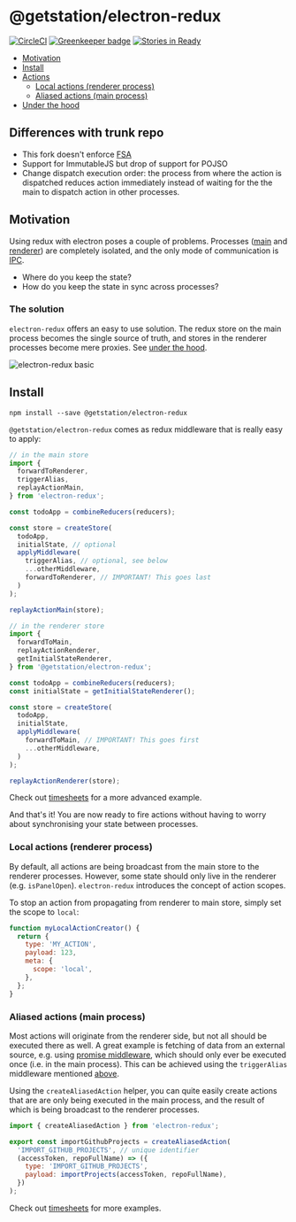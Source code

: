 # @getstation/electron-redux

[![CircleCI](https://circleci.com/gh/getstation/electron-redux/tree/master.svg?style=svg)](https://circleci.com/gh/hardchor/electron-redux/tree/master)
[![Greenkeeper badge](https://badges.greenkeeper.io/getstation/electron-redux.svg)](https://greenkeeper.io/)
[![Stories in Ready](https://badge.waffle.io/getstation/electron-redux.png?label=ready&title=Ready)](https://waffle.io/hardchor/electron-redux)

- [Motivation](#motivation)
- [Install](#install)
- [Actions](#actions)
	- [Local actions (renderer process)](#local-actions-renderer-process)
	- [Aliased actions (main process)](#aliased-actions-main-process)
- [Under the hood](#under-the-hood)

## Differences with trunk repo
- This fork doesn't enforce [FSA](https://github.com/acdlite/flux-standard-action#example)
- Support for ImmutableJS but drop of support for POJSO
- Change dispatch execution order: the process from where the action is dispatched reduces action immediately instead of waiting for the the main to dispatch action in other processes.

## Motivation

Using redux with electron poses a couple of problems. Processes ([main](https://github.com/electron/electron/blob/master/docs/tutorial/quick-start.md#main-process) and [renderer](https://github.com/electron/electron/blob/master/docs/tutorial/quick-start.md#renderer-process)) are completely isolated, and the only mode of communication is [IPC](https://github.com/electron/electron/blob/master/docs/api/ipc-main.md).

* Where do you keep the state?
* How do you keep the state in sync across processes?


### The solution

`electron-redux` offers an easy to use solution. The redux store on the main process becomes the single source of truth, and stores in the renderer processes become mere proxies. See [under the hood](#under-the-hood).

![electron-redux basic](https://cloud.githubusercontent.com/assets/307162/20675737/385ce59e-b585-11e6-947e-3867e77c783d.png)

## Install

```
npm install --save @getstation/electron-redux
```

`@getstation/electron-redux` comes as redux middleware that is really easy to apply:

```javascript
// in the main store
import {
  forwardToRenderer,
  triggerAlias,
  replayActionMain,
} from 'electron-redux';

const todoApp = combineReducers(reducers);

const store = createStore(
  todoApp,
  initialState, // optional
  applyMiddleware(
    triggerAlias, // optional, see below
    ...otherMiddleware,
    forwardToRenderer, // IMPORTANT! This goes last
  )
);

replayActionMain(store);
```

```javascript
// in the renderer store
import {
  forwardToMain,
  replayActionRenderer,
  getInitialStateRenderer,
} from '@getstation/electron-redux';

const todoApp = combineReducers(reducers);
const initialState = getInitialStateRenderer();

const store = createStore(
  todoApp,
  initialState,
  applyMiddleware(
    forwardToMain, // IMPORTANT! This goes first
    ...otherMiddleware,
  )
);

replayActionRenderer(store);
```

Check out [timesheets](https://github.com/hardchor/timesheets/blob/4991fd472dbb12b0c6e6806c6a01ea3385ab5979/app/shared/store/configureStore.js) for a more advanced example.

And that's it! You are now ready to fire actions without having to worry about synchronising your state between processes.


### Local actions (renderer process)

By default, all actions are being broadcast from the main store to the renderer processes. However, some state should only live in the renderer (e.g. `isPanelOpen`). `electron-redux` introduces the concept of action scopes.

To stop an action from propagating from renderer to main store, simply set the scope to `local`:

```javascript
function myLocalActionCreator() {
  return {
    type: 'MY_ACTION',
    payload: 123,
    meta: {
      scope: 'local',
    },
  };
}
```


### Aliased actions (main process)

Most actions will originate from the renderer side, but not all should be executed there as well. A great example is fetching of data from an external source, e.g. using [promise middleware](https://github.com/acdlite/redux-promise), which should only ever be executed once (i.e. in the main process). This can be achieved using the `triggerAlias` middleware mentioned [above](#install).

Using the `createAliasedAction` helper, you can quite easily create actions that are are only being executed in the main process, and the result of which is being broadcast to the renderer processes.

```javascript
import { createAliasedAction } from 'electron-redux';

export const importGithubProjects = createAliasedAction(
  'IMPORT_GITHUB_PROJECTS', // unique identifier
  (accessToken, repoFullName) => ({
    type: 'IMPORT_GITHUB_PROJECTS',
    payload: importProjects(accessToken, repoFullName),
  })
);
```

Check out [timesheets](https://github.com/hardchor/timesheets/blob/4ccaf08dee4e1a02850b5bf36e37c537fef7d710/app/shared/actions/github.js) for more examples.

